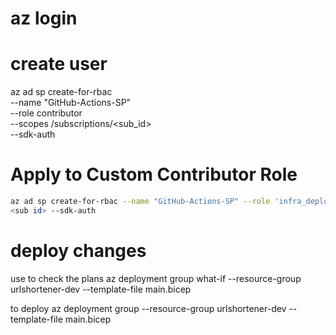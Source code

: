 # az login


# create user
az ad sp create-for-rbac \
  --name "GitHub-Actions-SP" \
  --role contributor \
  --scopes /subscriptions/<sub_id> \
  --sdk-auth

# Apply to Custom  Contributor Role

```bash
az ad sp create-for-rbac --name "GitHub-Actions-SP" --role 'infra_deploy' --scopes /subscriptions/
<sub id> --sdk-auth
```


# deploy changes
use to check the plans
az deployment group what-if --resource-group urlshortener-dev --template-file main.bicep 

to deploy
az deployment group  --resource-group urlshortener-dev --template-file main.bicep 